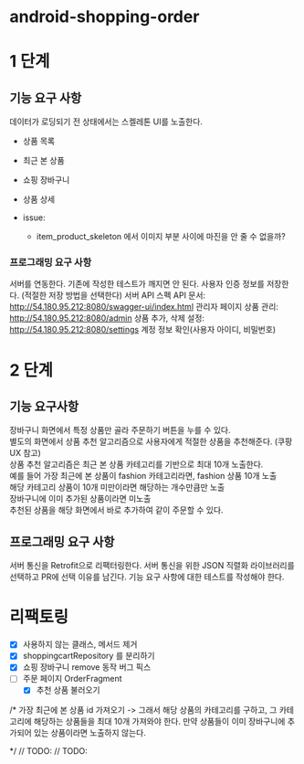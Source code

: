 # android-shopping-order

# 1 단계

## 기능 요구 사항

데이터가 로딩되기 전 상태에서는 스켈레톤 UI를 노출한다.

- 상품 목록
- 최근 본 상품
- 쇼핑 장바구니
- 상품 상세

- issue:
    - item_product_skeleton 에서 이미지 부분 사이에 마진을 안 줄 수 없을까?

### 프로그래밍 요구 사항

서버를 연동한다.
기존에 작성한 테스트가 깨지면 안 된다.
사용자 인증 정보를 저장한다. (적절한 저장 방법을 선택한다)
서버 API 스펙
API 문서: http://54.180.95.212:8080/swagger-ui/index.html
관리자 페이지
상품 관리: http://54.180.95.212:8080/admin
상품 추가, 삭제
설정: http://54.180.95.212:8080/settings
계정 정보 확인(사용자 아이디, 비밀번호)

# 2 단계

## 기능 요구사항

장바구니 화면에서 특정 상품만 골라 주문하기 버튼을 누를 수 있다.  
별도의 화면에서 상품 추천 알고리즘으로 사용자에게 적절한 상품을 추천해준다. (쿠팡 UX 참고)  
상품 추천 알고리즘은 최근 본 상품 카테고리를 기반으로 최대 10개 노출한다.  
예를 들어 가장 최근에 본 상품이 fashion 카테고리라면, fashion 상품 10개 노출  
해당 카테고리 상품이 10개 미만이라면 해당하는 개수만큼만 노출  
장바구니에 이미 추가된 상품이라면 미노출  
추천된 상품을 해당 화면에서 바로 추가하여 같이 주문할 수 있다.

## 프로그래밍 요구 사항

서버 통신을 Retrofit으로 리팩터링한다.
서버 통신을 위한 JSON 직렬화 라이브러리를 선택하고 PR에 선택 이유를 남긴다.
기능 요구 사항에 대한 테스트를 작성해야 한다.

# 리팩토링

- [x] 사용하지 않는 클래스, 메서드 제거
- [x] shoppingcartRepository 를 분리하기
- [x] 쇼핑 장바구니 remove 동작 버그 픽스
- [ ] 주문 페이지 OrderFragment
  - [x] 추천 상품 불러오기

/*
가장 최근에 본 상품 id 가져오기 -> 그래서 해당 상품의 카테고리를 구하고, 그 카테고리에 해당하는 상품들을 최대 10개 가져와야 한다.
만약 상품들이 이미 장바구니에 추가되어 있는 상품이라면 노출하지 않는다.

*/
// TODO:
// TODO: